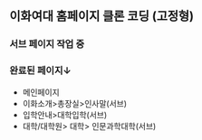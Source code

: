## 이화여대 홈페이지 클론 코딩 (고정형)
### 서브 페이지 작업 중
### 완료된 페이지↓
+ 메인페이지
+ 이화소개>총장실>인사말(서브)
+ 입학안내>대학입학(서브)
+ 대학/대학원> 대학> 인문과학대학(서브)
